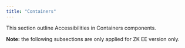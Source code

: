 ```yaml
---
title: "Containers"
---
```




This section outline Accessibilities in Containers components.

**Note:** the following subsections are only applied for ZK EE version
only.